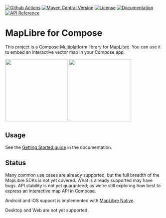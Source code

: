[![Github Actions](https://github.com/sargunv/maplibre-compose/actions/workflows/ci.yml/badge.svg)](https://github.com/sargunv/maplibre-compose/actions/workflows/ci.yml?query=branch%3Amain)
[![Maven Central Version](https://img.shields.io/maven-central/v/dev.sargunv.maplibre-compose/maplibre-compose)](https://central.sonatype.com/namespace/dev.sargunv.maplibre-compose)
[![License](https://img.shields.io/github/license/sargunv/maplibre-compose)](https://github.com/sargunv/maplibre-compose/blob/main/LICENSE)
[![Documentation](https://img.shields.io/badge/Documentation-blue?logo=MaterialForMkDocs&logoColor=white)](https://sargunv.github.io/maplibre-compose/)
[![API Reference](https://img.shields.io/badge/API_Reference-blue?logo=Kotlin&logoColor=white)](https://sargunv.github.io/maplibre-compose/api/)

# MapLibre for Compose

This project is a
[Compose Multiplatform](https://www.jetbrains.com/compose-multiplatform/)
library for [MapLibre](https://maplibre.org/). You can use it to embed an
interactive vector map in your Compose app.

<p float="left">
  <img src="https://github.com/user-attachments/assets/671fc56d-b1a8-4843-82ea-4813c9712ea3" width="200"/>
  <img src="https://github.com/user-attachments/assets/ae4a43e4-66bc-4a69-824f-957874912abd" width="200"/>
</p>

## Usage

See the
[Getting Started guide](https://sargunv.github.io/maplibre-compose/getting-started/)
in the documentation.

## Status

Many common use cases are already supported, but the full breadth of the
MapLibre SDKs is not yet covered. What is already supported may have bugs. API
stability is not yet guaranteed; as we're still exploring how best to express an
interactive map API in Compose.

Android and iOS support is implemented with
[MapLibre Native](https://github.com/maplibre/maplibre-native).

Desktop and Web are not yet supported.
